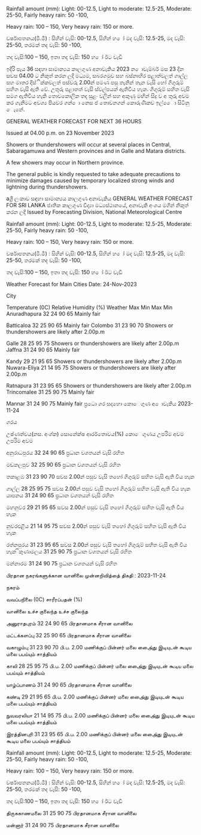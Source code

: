 Rainfall amount (mm): Light: 00-12.5, Light to moderate: 12.5-25, Moderate: 25-50, Fairly heavy rain: 50 -100,

Heavy rain: 100 – 150, Very heavy rain: 150 or more.

වර්ෂාපතනය(මි.මී) : සිහින් වැසි: 00-12.5, සිහින් හ ෝ මද වැසි: 12.5-25, මද වැසි: 25-50, තරමක් තද වැසි: 50 -100,

තද වැසි:100 – 150, ඉතා තද වැසි: 150 හ ෝ ඊට වැඩි

ඉදිරි පැය 36 සඳහා සාමාන්‍යය කාලගුණ අනාවැකිය 2023 න ොවැම්බර් මස 23 දින සවස 04.00 ට නිකුත් කරන ලදි මධ්‍යම, සබරගමුව සහ බස්නාහිර පළාත්වලත් ගාල්ල සහ මාතර දිස්ික්කවලත් පස්වරු 2.00න් පමණ පසු තැනින් තැන වැසි හෝ ගිගුරුම් සහිත වැසි ඇති වේ. උතුරු පළාතත් වැසි ස්වල්පයක් ඇතිවිය හැක. ගිගුරුම් සහිත වැසි සමග ඇතිවිය හැකි තොවකොලික තද සුළං වලින් සහ අකුණු මඟින් සිදු ව අ තුරු අවම කර ගැනීමට අවශ්‍ය පියවර ගන් ො නෙස ජ තොවනගන් කොරුණිකව ඉල්ෙො සිටිනු ෙැනේ.

GENERAL WEATHER FORECAST FOR NEXT 36 HOURS

Issued at 04.00 p.m. on 23 November 2023

Showers or thundershowers will occur at several places in Central, Sabaragamuwa and Western provinces and in Galle and Matara districts.

A few showers may occur in Northern province.

The general public is kindly requested to take adequate precautions to minimize damages caused by temporary localized strong winds and lightning during thundershowers.

aශ්‍රී ලංකාව සඳහා සාමාන්‍යය කාලගුණ අනාවැකිය GENERAL WEATHER FORECAST FOR SRI LANKA ජාතික කාලගුණ විද්‍යා මධ්‍යස්ථානයේ, අනාවැකි අංශය මගින් නිකුත් කරන ලදි Issued by Forecasting Division, National Meteorological Centre

Rainfall amount (mm): Light: 00-12.5, Light to moderate: 12.5-25, Moderate: 25-50, Fairly heavy rain: 50 -100,

Heavy rain: 100 – 150, Very heavy rain: 150 or more.

වර්ෂාපතනය(මි.මී) : සිහින් වැසි: 00-12.5, සිහින් හ ෝ මද වැසි: 12.5-25, මද වැසි: 25-50, තරමක් තද වැසි: 50 -100,

තද වැසි:100 – 150, ඉතා තද වැසි: 150 හ ෝ ඊට වැඩි

Weather Forecast for Main Cities Date: 24-Nov-2023

City

Temperature (0C) Relative Humidity (%) Weather Max Min Max Min Anuradhapura 32 24 90 65 Mainly fair

Batticaloa 32 25 90 65 Mainly fair Colombo 31 23 90 70 Showers or thundershowers are likely after 2.00p.m

Galle 28 25 95 75 Showers or thundershowers are likely after 2.00p.m Jaffna 31 24 90 65 Mainly fair

Kandy 29 21 95 65 Showers or thundershowers are likely after 2.00p.m Nuwara-Eliya 21 14 95 75 Showers or thundershowers are likely after 2.00p.m

Ratnapura 31 23 95 65 Showers or thundershowers are likely after 2.00p.m Trincomalee 31 25 90 75 Mainly fair

Mannar 31 24 90 75 Mainly fair ප්‍රධො ගර සදහො කොෙගුණ අ ොවැකිය 2023-11-24

ගරය

උෂ්ණත්වය(නස. අංශ්‍ක) සොනේක්ෂ ආර්රතොවය(%) කොෙගුණය උපරිම අවම උපරිම අවම

අනුරාධපුරය 32 24 90 65 ප්‍රධාන වශතයන් වැසි රහිත

මඩකලපුව 32 25 90 65 ප්‍රධාන වශතයන් වැසි රහිත

තකාළඹ 31 23 90 70 සවස 2.00න් පසුව වැසි තහෝ ගිගුරුම් සහිත වැසි ඇති විය හැක

ගාල්ල 28 25 95 75 සවස 2.00න් පසුව වැසි තහෝ ගිගුරුම් සහිත වැසි ඇති විය හැක යාපනය 31 24 90 65 ප්‍රධාන වශතයන් වැසි රහිත

මහනුවර 29 21 95 65 සවස 2.00න් පසුව වැසි තහෝ ගිගුරුම් සහිත වැසි ඇති විය හැක

නුවරඑළිය 21 14 95 75 සවස 2.00න් පසුව වැසි තහෝ ගිගුරුම් සහිත වැසි ඇති විය හැක

රත්නපුරය 31 23 95 65 සවස 2.00න් පසුව වැසි තහෝ ගිගුරුම් සහිත වැසි ඇති විය හැක ිකුණාමලය 31 25 90 75 ප්‍රධාන වශතයන් වැසි රහිත

මන්නාරම 31 24 90 75 ප්‍රධාන වශතයන් වැසි රහිත

பிரதான நகரங்களுக்கான வானிலை முன்னறிவித்தை் திகதி : 2023-11-24

நகரம்

வவப்பநிலை (0C) சாரீரப்பதன் (%)

வானிலை உச்ச குலைந்த உச்ச குலைந்த

அனுராதபுரம் 32 24 90 65 பிரதானமாக சீரான வானிலை

மட்டக்களப்பு 32 25 90 65 பிரதானமாக சீரான வானிலை

வகாழும்பு 31 23 90 70 பி.ப. 2.00 மணிக்குப் பின்னர் மலை அை்ைது இடியுடன் கூடிய மலை பபய்யும் சாத்தியம்

காலி 28 25 95 75 பி.ப. 2.00 மணிக்குப் பின்னர் மலை அை்ைது இடியுடன் கூடிய மலை பபய்யும் சாத்தியம்

யாழ்ப்பாணம் 31 24 90 65 பிரதானமாக சீரான வானிலை

கண்டி 29 21 95 65 பி.ப. 2.00 மணிக்குப் பின்னர் மலை அை்ைது இடியுடன் கூடிய மலை பபய்யும் சாத்தியம்

நுவவரலியா 21 14 95 75 பி.ப. 2.00 மணிக்குப் பின்னர் மலை அை்ைது இடியுடன் கூடிய மலை பபய்யும் சாத்தியம்

இரத்தினபுரி 31 23 95 65 பி.ப. 2.00 மணிக்குப் பின்னர் மலை அை்ைது இடியுடன் கூடிய மலை பபய்யும் சாத்தியம்

Rainfall amount (mm): Light: 00-12.5, Light to moderate: 12.5-25, Moderate: 25-50, Fairly heavy rain: 50 -100,

Heavy rain: 100 – 150, Very heavy rain: 150 or more.

වර්ෂාපතනය(මි.මී) : සිහින් වැසි: 00-12.5, සිහින් හ ෝ මද වැසි: 12.5-25, මද වැසි: 25-50, තරමක් තද වැසි: 50 -100,

තද වැසි:100 – 150, ඉතා තද වැසි: 150 හ ෝ ඊට වැඩි

திருககாணமலை 31 25 90 75 பிரதானமாக சீரான வானிலை

மன்னார் 31 24 90 75 பிரதானமாக சீரான வானிலை